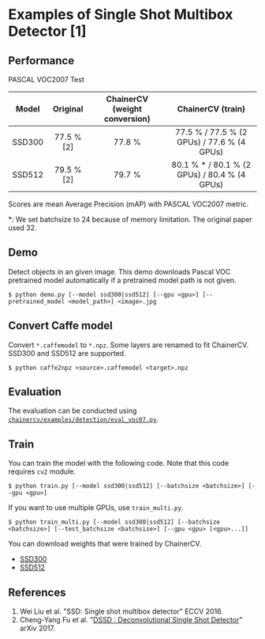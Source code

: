 # Examples of Single Shot Multibox Detector [1]

## Performance
PASCAL VOC2007 Test

| Model | Original | ChainerCV (weight conversion) | ChainerCV (train) |
|:-:|:-:|:-:|:-:|
| SSD300 | 77.5 % [2] | 77.8 % | 77.5 % / 77.5 % (2 GPUs) / 77.6 % (4 GPUs) |
| SSD512 | 79.5 % [2] | 79.7 % | 80.1 % * / 80.1 % (2 GPUs) / 80.4 % (4 GPUs) |

Scores are mean Average Precision (mAP) with PASCAL VOC2007 metric.

\*: We set batchsize to 24 because of memory limitation. The original paper used 32.

## Demo
Detect objects in an given image. This demo downloads Pascal VOC pretrained model automatically if a pretrained model path is not given.
```
$ python demo.py [--model ssd300|ssd512] [--gpu <gpu>] [--pretrained_model <model_path>] <image>.jpg
```

## Convert Caffe model
Convert `*.caffemodel` to `*.npz`. Some layers are renamed to fit ChainerCV. SSD300 and SSD512 are supported.
```
$ python caffe2npz <source>.caffemodel <target>.npz
```

## Evaluation
The evaluation can be conducted using [`chainercv/examples/detection/eval_voc07.py`](https://github.com/chainer/chainercv/blob/master/examples/detection).

## Train
You can train the model with the following code.
Note that this code requires `cv2` module.
```
$ python train.py [--model ssd300|ssd512] [--batchsize <batchsize>] [--gpu <gpu>]
```

If you want to use multiple GPUs, use `train_multi.py`.
```
$ python train_multi.py [--model ssd300|ssd512] [--batchsize <batchsize>] [--test_batchsize <batchsize>] [--gpu <gpu> [<gpu>...]]
```

You can download weights that were trained by ChainerCV.
- [SSD300](https://github.com/yuyu2172/share-weights/releases/download/0.0.4/ssd300_voc0712_trained_2017_08_08.npz)
- [SSD512](https://github.com/yuyu2172/share-weights/releases/download/0.0.4/ssd512_voc0712_trained_batchsize_24_2017_08_08.npz)

## References
1. Wei Liu et al. "SSD: Single shot multibox detector" ECCV 2016.
2. Cheng-Yang Fu et al. "[DSSD : Deconvolutional Single Shot Detector](https://arxiv.org/abs/1701.06659)" arXiv 2017.
